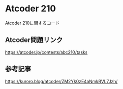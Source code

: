 # Atcoder 210
Atcoder 210に関するコード

## Atcoder問題リンク
https://atcoder.jp/contests/abc210/tasks

## 参考記事
https://kuroro.blog/atcoder/ZM2Yk0zE4aNmkRVL7Jzh/
